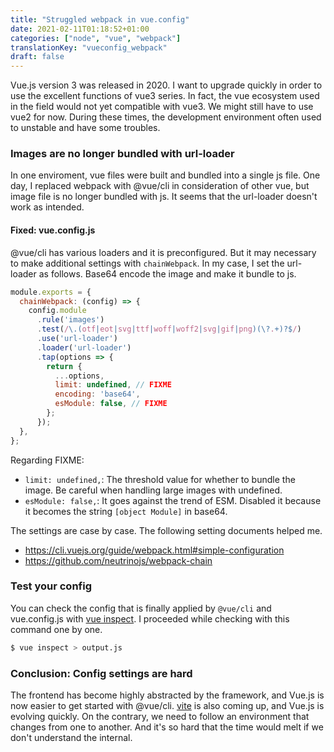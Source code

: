 ```yaml
---
title: "Struggled webpack in vue.config"
date: 2021-02-11T01:18:52+01:00
categories: ["node", "vue", "webpack"]
translationKey: "vueconfig_webpack"
draft: false
---
```


Vue.js version 3 was released in 2020. I want to upgrade quickly in order to use the excellent functions of vue3 series. In fact, the vue ecosystem used in the field would not yet compatible with vue3. We might still have to use vue2 for now. During these times, the development environment often used to unstable and have some troubles.

### Images are no longer bundled with url-loader
In one enviroment, vue files were built and bundled into a single js file.
One day, I replaced webpack with @vue/cli in consideration of other vue, but image file is no longer bundled with js.
It seems that the url-loader doesn't work as intended.

#### Fixed: vue.config.js
@vue/cli has various loaders and it is preconfigured.
But it may necessary to make additional settings with `chainWebpack`.
In my case, I set the url-loader as follows. Base64 encode the image and make it bundle to js.

```vue.config.js
module.exports = {
  chainWebpack: (config) => {
    config.module
      .rule('images')
      .test(/\.(otf|eot|svg|ttf|woff|woff2|svg|gif|png)(\?.+)?$/)
      .use('url-loader')
      .loader('url-loader')
      .tap(options => {
        return {
          ...options,
          limit: undefined, // FIXME
          encoding: 'base64',
          esModule: false, // FIXME
        };
      });
  },
};
```

Regarding FIXME:
- `limit: undefined,`: The threshold value for whether to bundle the image. Be careful when handling large images with undefined.
- `esModule: false,`: It goes against the trend of ESM. Disabled it because it becomes the string `[object Module]` in base64.

The settings are case by case. The following setting documents helped me.

- https://cli.vuejs.org/guide/webpack.html#simple-configuration
- https://github.com/neutrinojs/webpack-chain

### Test your config
You can check the config that is finally applied by `@vue/cli` and vue.config.js with [vue inspect](https://cli.vuejs.org/guide/webpack.html#inspecting-the-project-s-webpack-config).
I proceeded while checking with this command one by one.

```sh
$ vue inspect > output.js
```

### Conclusion: Config settings are hard
The frontend has become highly abstracted by the framework, and Vue.js is now easier to get started with @vue/cli.
[vite](https://github.com/vitejs/vite) is also coming up, and Vue.js is evolving quickly.
On the contrary, we need to follow an environment that changes from one to another. And it's so hard that the time would melt if we don't understand the internal.
